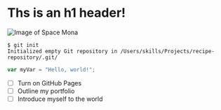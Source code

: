 # Ths is an h1 header!

![Image of Space Mona](https://cdn.dribbble.com/userupload/32268952/file/original-8e0bb15b0283875a04d7d4e1e0728177.png)

```
$ git init
Initialized empty Git repository in /Users/skills/Projects/recipe-repository/.git/
```

``` javascript
var myVar = "Hello, world!";
```

- [ ] Turn on GitHub Pages
- [ ] Outline my portfolio
- [ ] Introduce myself to the world
